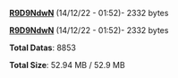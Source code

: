 [**R9D9NdwN**](/data/R9D9NdwN.txt) (14/12/22 - 01:52)- 2332 bytes

[**R9D9NdwN**](/data/R9D9NdwN.txt) (14/12/22 - 01:52)- 2332 bytes

**Total Datas**: 8853

**Total Size**: 52.94 MB / 52.9 MB